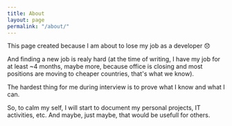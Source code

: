 ```yaml
---
title: About
layout: page
permalink: "/about/"
---
```


This page created because I am about to lose my job as a developer 😞

And finding a new job is realy hard (at the time of writing, I have my job for at least ~4 months, maybe more, because office is closing and most positions are moving to cheaper countries, that's what we know).

The hardest thing for me during interview is to prove what I know and what I can.

So, to calm my self, I will start to document my personal projects, IT activities, etc. And maybe, just maybe, that would be usefull for others.
